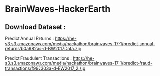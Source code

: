 # BrainWaves-HackerEarth
## Download Dataset : 
Predict Annual Returns : https://he-s3.s3.amazonaws.com/media/hackathon/brainwaves-17-1/predict-annual-returns/b0a982ac-d-BW2017Data.zip


Predict Fraudulent Transactions : https://he-s3.s3.amazonaws.com/media/hackathon/brainwaves-17-1/predict-fraud-transactions/f992303a-d-BW2017_2.zip
